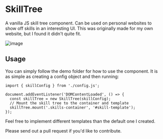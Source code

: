 # SkillTree
A vanilla JS skill tree component. Can be used on personal websites to show off skills in an interesting UI.
This was originally made for my own website, but I found it didn't quite fit.

![image](https://github.com/user-attachments/assets/085be04e-5549-4326-a45d-622065ff019d)

## Usage

You can simply follow the demo folder for how to use the component. It is as simple as creating a config object and then running:

```
import { skillConfig } from './config.js';

document.addEventListener('DOMContentLoaded', () => {
  const skillTree = new SkillTree(skillConfig);
  // Mount the skill tree to the container and template
  skillTree.mount('.skills-container', '#skill-template');
});
```

Feel free to implement different templates than the default one I created. 

Please send out a pull request if you'd like to contribute.
